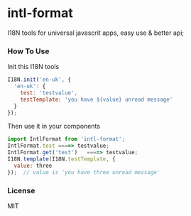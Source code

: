 # intl-format
I18N tools for universal javascrit apps, easy use & better api;

### How To Use

Init this I18N tools
```js
I18N.init('en-uk', {
  'en-uk': {
    test: 'testvalue',
    testTemplate: 'you have ${value} unread message'
  }
});
```
Then use it in your components

```js
import IntlFormat from 'intl-format';
IntlFormat.test ====> testvalue;
IntlFormat.get('test')   ====> testvalue;
I18N.template(I18N.testTemplate, {
  value: three
});  // value is 'you have three unread message'
```

### License
MIT